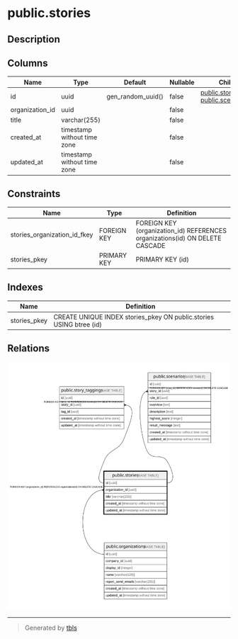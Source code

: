 # public.stories

## Description

## Columns

| Name | Type | Default | Nullable | Children | Parents | Comment |
| ---- | ---- | ------- | -------- | -------- | ------- | ------- |
| id | uuid | gen_random_uuid() | false | [public.story_taggings](public.story_taggings.md) [public.scenarios](public.scenarios.md) |  |  |
| organization_id | uuid |  | false |  | [public.organizations](public.organizations.md) |  |
| title | varchar(255) |  | false |  |  |  |
| created_at | timestamp without time zone |  | false |  |  |  |
| updated_at | timestamp without time zone |  | false |  |  |  |

## Constraints

| Name | Type | Definition |
| ---- | ---- | ---------- |
| stories_organization_id_fkey | FOREIGN KEY | FOREIGN KEY (organization_id) REFERENCES organizations(id) ON DELETE CASCADE |
| stories_pkey | PRIMARY KEY | PRIMARY KEY (id) |

## Indexes

| Name | Definition |
| ---- | ---------- |
| stories_pkey | CREATE UNIQUE INDEX stories_pkey ON public.stories USING btree (id) |

## Relations

![er](public.stories.svg)

---

> Generated by [tbls](https://github.com/k1LoW/tbls)
